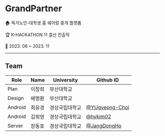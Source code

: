 # GrandPartner
🏠 독거노인-대학생 홈 쉐어링 중개 플랫폼

🏆 K-HACKATHON 11 결선 진출작

🚀 2023. 06 ~ 2023. 11

---

## Team
|Role|Name|University|Github ID|
|---|---|---|---|
|Plan|이창희|부산대학교||
|Design|배명환|부산대학교||
|Android|최유경|경상국립대학교|[@YUgyeong-Choi](https://github.com/YUgyeong-Choi)
|Android|김희영|경상국립대학교|[@hykim02](https://github.com/hykim02)
|Server|장동호|경상국립대학교|[@JangDongHo](https://github.com/JangDongHo)
